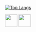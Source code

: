 [![Top Langs](https://github-readme-stats.vercel.app/api/top-langs/?username=trashmaneatgarbage&layout=compact&theme=dark)](https://github.com/anuraghazra/github-readme-stats)
<div>

<img height="40" src="https://cdn.jsdelivr.net/gh/devicons/devicon/icons/java/java-original.svg" />
<img height="40" src="https://cdn.jsdelivr.net/gh/devicons/devicon/icons/python/python-original.svg" />
</div>
